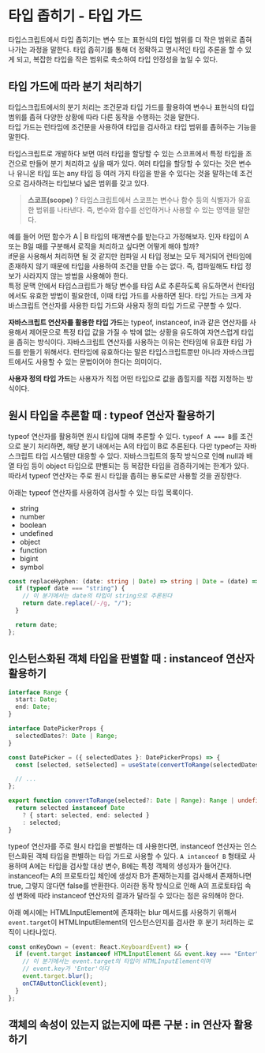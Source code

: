 # 타입 좁히기 - 타입 가드

타입스크립트에서 타입 좁히기는 변수 또는 표현식의 타입 범위를 더 작은 범위로 좁혀나가는 과정을 말한다. 타입 좁히기를 통해 더 정확하고 명시적인 타입 추론을 할 수 있게 되고, 복잡한 타입을 작은 범위로 축소하여 타입 안정성을 높일 수 있다.

## 타입 가드에 따라 분기 처리하기

타입스크립트에서의 분기 처리는 조건문과 타입 가드를 활용하여 변수나 표현식의 타입 범위를 좁혀 다양한 상황에 따라 다른 동작을 수행하는 것을 말한다.<br />
타입 가드는 런타임에 조건문을 사용하여 타입을 검사하고 타입 범위를 좁혀주는 기능을 말한다.

타입스크립트로 개발하다 보면 여러 타입을 할당할 수 있는 스코프에서 특정 타입을 조건으로 만들어 분기 처리하고 싶을 때가 있다. 여러 타입을 할당할 수 있다는 것은 변수나 유니온 타입 또는 any 타입 등 여러 가지 타입을 받을 수 있다는 것을 말하는데 조건으로 검사하려는 타입보다 넓은 범위를 갖고 있다.

> **스코프(scope)** ? 타입스크립트에서 스코프는 변수나 함수 등의 식별자가 유효한 범위를 나타낸다. 즉, 변수와 함수를 선언하거나 사용할 수 있는 영역을 말한다.

예를 들어 어떤 함수가 A | B 타입의 매개변수를 받는다고 가정해보자. 인자 타입이 A 또는 B일 때를 구분해서 로직을 처리하고 싶다면 어떻게 해야 할까?<br />
if문을 사용해서 처리하면 될 것 같지만 컴파일 시 타입 정보는 모두 제거되어 런타임에 존재하지 않기 때문에 타입을 사용하여 조건을 만들 수는 없다. 즉, 컴파일해도 타입 정보가 사라지지 않는 방법을 사용해야 한다. <br />
특정 문맥 안에서 타입스크립트가 해당 변수를 타입 A로 추론하도록 유도하면서 런타임에서도 유효한 방법이 필요한데, 이때 타입 가드를 사용하면 된다. 타입 가드는 크게 자바스크립트 연산자를 사용한 타입 가드와 사용자 정의 타입 가드로 구분할 수 있다.

**자바스크립트 연산자를 활용한 타입 가드**는 typeof, instanceof, in과 같은 연산자를 사용해서 제어문으로 특정 타입 값을 가질 수 밖에 없는 상황을 유도하여 자연스럽게 타입을 좁히는 방식이다. 자바스크립트 연산자를 사용하는 이유는 런타임에 유효한 타입 가드를 만들기 위해서다. 런타임에 유효하다는 말은 타입스크립트뿐만 아니라 자바스크립트에서도 사용할 수 있는 문법이어야 한다는 의미이다.

**사용자 정의 타입 가드**는 사용자가 직접 어떤 타입으로 값을 좁힐지를 직접 지정하는 방식이다.

## 원시 타입을 추론할 때 : typeof 연산자 활용하기

typeof 연산자를 활용하면 원시 타입에 대해 추론할 수 있다. `typeof A === B`를 조건으로 분기 처리하면, 해당 분기 내에서는 A의 타입이 B로 추론된다. 다만 typeof는 자바스크립트 타입 시스템만 대응할 수 있다. 자바스크립트의 동작 방식으로 인해 null과 배열 타입 등이 object 타입으로 판별되는 등 복잡한 타입을 검증하기에는 한계가 있다. 따라서 typeof 연산자는 주로 원시 타입을 좁히는 용도로만 사용할 것을 권장한다.

아래는 typeof 연산자를 사용하여 검사할 수 있는 타입 목록이다.

- string
- number
- boolean
- undefined
- object
- function
- bigint
- symbol

```typescript
const replaceHyphen: (date: string | Date) => string | Date = (date) => {
  if (typeof date === "string") {
    // 이 분기에서는 date의 타입이 string으로 추론된다
    return date.replace(/-/g, "/");
  }

  return date;
};
```

## 인스턴스화된 객체 타입을 판별할 때 : instanceof 연산자 활용하기

```typescript
interface Range {
  start: Date;
  end: Date;
}

interface DatePickerProps {
  selectedDates?: Date | Range;
}

const DatePicker = ({ selectedDates }: DatePickerProps) => {
  const [selected, setSelected] = useState(convertToRange(selectedDates));

  // ...
};

export function convertToRange(selected?: Date | Range): Range | undefined {
  return selected instanceof Date
    ? { start: selected, end: selected }
    : selected;
}
```

typeof 연산자를 주로 원시 타입을 판별하는 데 사용한다면, instanceof 연산자는 인스턴스화된 객체 타입을 판별하는 타입 가드로 사용할 수 있다. `A intanceof B` 형태로 사용하며 A에는 타입을 검사할 대상 변수, B에는 특정 객체의 생성자가 들어간다. instanceof는 A의 프로토타입 체인에 생성자 B가 존재하는지를 검사해서 존재하나면 true, 그렇지 않다면 false를 반환한다. 이러한 동작 방식으로 인해 A의 프로토타입 속성 변화에 따라 instanceof 연산자의 결과가 달라질 수 있다는 점은 유의해야 한다.

아래 예시에는 HTMLInputElement에 존재하는 blur 메서드를 사용하기 위해서 `event.target`이 HTMLInputElement의 인스턴스인지를 검사한 후 분기 처리하는 로직이 나타나있다.

```typescript
const onKeyDown = (event: React.KeyboardEvent) => {
  if (event.target instanceof HTMLInputElement && event.key === "Enter") {
    // 이 분기에서는 event.target의 타입이 HTMLInputElement이며
    // event.key가 'Enter'이다
    event.target.blur();
    onCTAButtonClick(event);
  }
};
```

## 객체의 속성이 있는지 없는지에 따른 구분 : in 연산자 활용하기
